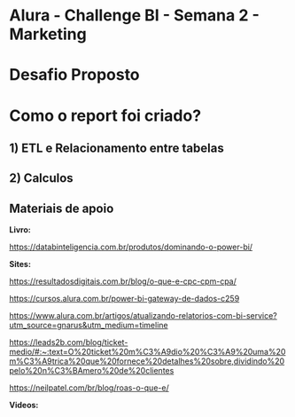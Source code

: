 # Alura - Challenge BI - Semana 2 - Marketing

# Desafio Proposto

# Como o report foi criado?

## 1) ETL e Relacionamento entre tabelas

## 2) Calculos 

## Materiais de apoio 

**Livro:**

https://databinteligencia.com.br/produtos/dominando-o-power-bi/

**Sites:**

https://resultadosdigitais.com.br/blog/o-que-e-cpc-cpm-cpa/

https://cursos.alura.com.br/power-bi-gateway-de-dados-c259

https://www.alura.com.br/artigos/atualizando-relatorios-com-bi-service?utm_source=gnarus&utm_medium=timeline

https://leads2b.com/blog/ticket-medio/#:~:text=O%20ticket%20m%C3%A9dio%20%C3%A9%20uma%20m%C3%A9trica%20que%20fornece%20detalhes%20sobre,dividindo%20pelo%20n%C3%BAmero%20de%20clientes

https://neilpatel.com/br/blog/roas-o-que-e/

**Videos:**

